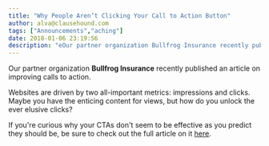 ```yaml
---
title: "Why People Aren’t Clicking Your Call to Action Button"
author: alva@clausehound.com
tags: ["Announcements","aching"]
date: 2018-01-06 23:19:56
description: "eOur partner organization Bullfrog Insurance recently published an article on improving calls to action."
---
```




Our partner organization **Bullfrog Insurance** recently published an article on improving calls to action.

Websites are driven by two all-important metrics: impressions and clicks. Maybe you have the enticing content for views, but how do you unlock the ever elusive clicks?

If you're curious why your CTAs don't seem to be effective as you predict they should be, be sure to check out the full article on it [here](http://bullfroginsurance.com/blog/why-people-arent-clicking-call-to-action-button/).
